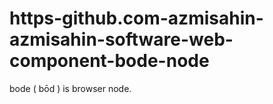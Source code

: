 # https-github.com-azmisahin-azmisahin-software-web-component-bode-node
bode ( bōd ) is browser node.
